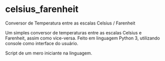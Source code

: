# celsius_farenheit
Conversor de Temperatura entre as escalas Celsius / Farenheit

Um simples conversor de temperaturas entre as escalas Celsius e Farenheit, assim como vice-versa.
Feito em linguagem Python 3, utilizando console como interface do usuário.

Script de um mero iniciante na linguagem.
